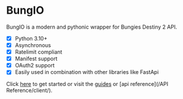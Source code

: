 # BungIO

BungIO is a modern and pythonic wrapper for Bungies Destiny 2 API.

- [X] Python 3.10+
- [X] Asynchronous
- [X] Ratelimit compliant
- [X] Manifest support
- [X] OAuth2 support
- [X] Easily used in combination with other libraries like FastApi

Click [here](/installation) to get started or visit the [guides](/Guides/basic) or [api reference](/API Reference/client/).
